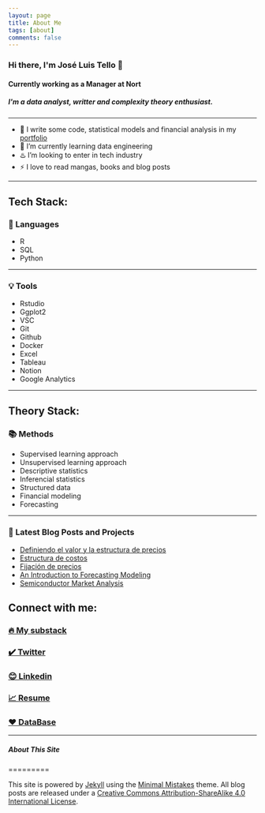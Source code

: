 ```yaml
---
layout: page
title: About Me
tags: [about]
comments: false
---
```

### Hi there, I'm José Luis Tello 👋

#### Currently working as a Manager at Nort

##### I'm a data analyst, writter and complexity theory enthusiast.
---

- 🔭 I write some code, statistical models and financial analysis in my [portfolio](https://joseluistello.github.io/)
- 🌱 I’m currently learning data engineering
- ♨️ I’m looking to enter in tech industry
- ⚡ I love to read mangas, books and blog posts

---

## Tech Stack:

### 🍓 Languages
- R
- SQL
- Python

---
### 💡 Tools
- Rstudio
- Ggplot2
- VSC
- Git
- Github
- Docker
- Excel
- Tableau
- Notion
- Google Analytics

---

## Theory Stack:
### 📚 Methods
- Supervised learning approach 
- Unsupervised learning approach
- Descriptive statistics
- Inferencial statistics 
- Structured data
- Financial modeling
- Forecasting 

---

### 📕 Latest Blog Posts and Projects

<!-- BLOG-POST-LIST:START -->
- [Definiendo el valor y la estructura de precios](https://joseluistello.substack.com/p/valor-y-estructura-de-precios)
- [Estructura de costos](https://joseluistello.substack.com/p/estructura-de-costos)
- [Fijación de precios](https://joseluistello.substack.com/p/fijacin-de-precios)
- [An Introduction to Forecasting Modeling](https://joseluistello.github.io/r/forecasting_mexico_GDPPC/)
- [Semiconductor Market Analysis](https://joseluistello.github.io/r/semiconductors-part1/)

<!-- BLOG-POST-LIST:END -->

## Connect with me:

### [🔥 My substack ](https://joseluistello.substack.com/)
### [✔️ Twitter](https://twitter.com/jotaele_tello)
### [😊 Linkedin](https://www.linkedin.com/in/joseluistello/)
### [📈 Resume](https://www.notion.so/joseluistello/resume-908176d50910492f82bb0c2c50150406)
### [❤️ DataBase](https://www.notion.so/joseluistello/resources-3b96a11183d342b889c95e9bcb1e0c7f)
---



##### About This Site
=========

This site is powered by [Jekyll](http://jekyllrb.com/) using the [Minimal Mistakes](http://mademistakes.com/minimal-mistakes/) theme. All blog posts are released under a [Creative Commons Attribution-ShareAlike 4.0 International License](http://creativecommons.org/licenses/by-sa/4.0/). 

